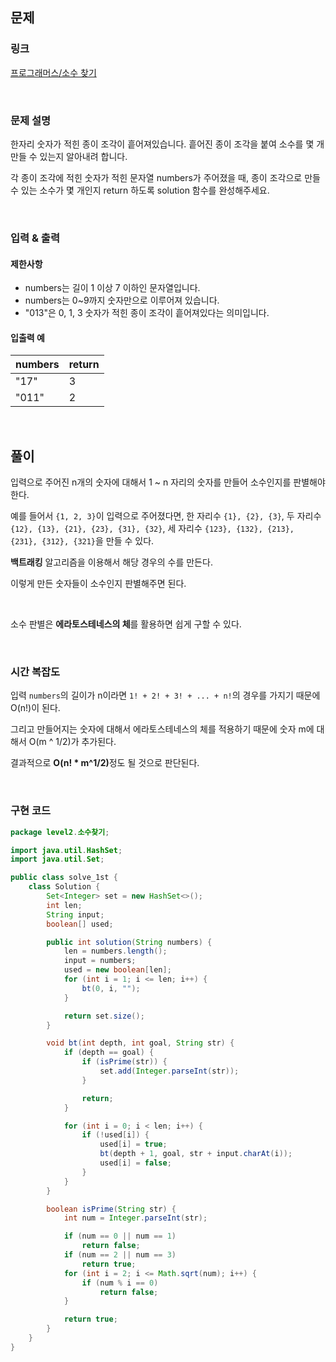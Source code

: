 ## 문제

### 링크

[프로그래머스/소수 찾기](https://school.programmers.co.kr/learn/courses/30/lessons/42839)

<br>

### 문제 설명

한자리 숫자가 적힌 종이 조각이 흩어져있습니다. 흩어진 종이 조각을 붙여 소수를 몇 개 만들 수 있는지 알아내려 합니다.

각 종이 조각에 적힌 숫자가 적힌 문자열 numbers가 주어졌을 때, 종이 조각으로 만들 수 있는 소수가 몇 개인지 return 하도록 solution 함수를 완성해주세요.

<br>

### 입력 & 출력

#### 제한사항

- numbers는 길이 1 이상 7 이하인 문자열입니다.
- numbers는 0~9까지 숫자만으로 이루어져 있습니다.
- "013"은 0, 1, 3 숫자가 적힌 종이 조각이 흩어져있다는 의미입니다.

#### 입출력 예

|numbers|return|
|---|---|
|"17"|3|
|"011"|2|

<br>

## 풀이

입력으로 주어진 n개의 숫자에 대해서 1 ~ n 자리의 숫자를 만들어 소수인지를 판별해야 한다.  

예를 들어서 `{1, 2, 3}`이 입력으로 주어졌다면, 
한 자리수 `{1}, {2}, {3}`, 두 자리수 `{12}, {13}, {21}, {23}, {31}, {32}`, 
세 자리수 `{123}, {132}, {213}, {231}, {312}, {321}`을 만들 수 있다.  

<b>백트래킹</b> 알고리즘을 이용해서 해당 경우의 수를 만든다.  

이렇게 만든 숫자들이 소수인지 판별해주면 된다.  

<br>

소수 판별은 <b>에라토스테네스의 체</b>를 활용하면 쉽게 구할 수 있다.  

<br>

### 시간 복잡도

입력 `numbers`의 길이가 n이라면 `1! + 2! + 3! + ... + n!`의 경우를 가지기 때문에 O(n!)이 된다.  

그리고 만들어지는 숫자에 대해서 에라토스테네스의 체를 적용하기 때문에 숫자 m에 대해서 O(m ^ 1/2)가 추가된다.  

결과적으로 <b>O(n! * m^1/2)</b>정도 될 것으로 판단된다.  

<br>

### 구현 코드

```java
package level2.소수찾기;

import java.util.HashSet;
import java.util.Set;

public class solve_1st {
    class Solution {
        Set<Integer> set = new HashSet<>();
        int len;
        String input;
        boolean[] used;

        public int solution(String numbers) {
            len = numbers.length();
            input = numbers;
            used = new boolean[len];
            for (int i = 1; i <= len; i++) {
                bt(0, i, "");
            }

            return set.size();
        }

        void bt(int depth, int goal, String str) {
            if (depth == goal) {
                if (isPrime(str)) {
                    set.add(Integer.parseInt(str));
                }

                return;
            }

            for (int i = 0; i < len; i++) {
                if (!used[i]) {
                    used[i] = true;
                    bt(depth + 1, goal, str + input.charAt(i));
                    used[i] = false;
                }
            }
        }

        boolean isPrime(String str) {
            int num = Integer.parseInt(str);

            if (num == 0 || num == 1)
                return false;
            if (num == 2 || num == 3)
                return true;
            for (int i = 2; i <= Math.sqrt(num); i++) {
                if (num % i == 0)
                    return false;
            }

            return true;
        }
    }
}
```